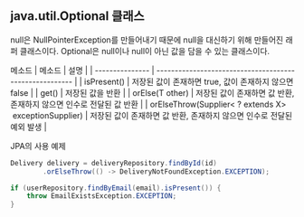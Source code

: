 ## java.util.Optional 클래스
null은 NullPointerException를 만들어내기 때문에 null을 대신하기 위해 만들어진 래퍼 클래스이다.
Optional은 null이나 null이 아닌 값을 담을 수 있는 클래스이다.

메소드
| 메소드          | 설명                                                    |
| --------------- | ------------------------------------------------------- |
| isPresent()       | 저장된 값이 존재하면 true, 값이 존재하지 않으면 false |
| get()    | 저장된 값을 반환         |
| orElse(T other)    | 저장된 값이 존재하면 값 반환, 존재하지 않으면 인수로 전달된 값 반환    |
| orElseThrow(Supplier< ? extends X>  exceptionSupplier)   | 저장된 값이 존재하면 값 반환, 존재하지 않으면 인수로 전달된 예외 발생  |

JPA의 사용 예제
```java
Delivery delivery = deliveryRepository.findById(id)  
        .orElseThrow(() -> DeliveryNotFoundException.EXCEPTION);
```

```java
if (userRepository.findByEmail(email).isPresent()) {  
    throw EmailExistsException.EXCEPTION;  
}
```
